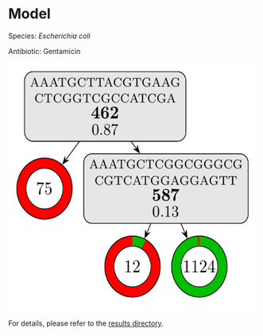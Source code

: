 
# Model

Species: *Escherichia coli*

Antibiotic: Gentamicin

<img src="./model.png" width=500 height=500 />

For details, please refer to the [results directory](../../../../../results/cart_b/escherichia%20coli/gentamicin/repeat_0/).


